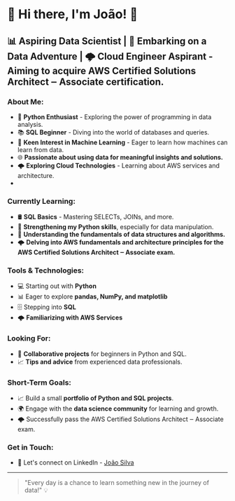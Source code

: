 # 👋 Hi there, I'm João! 🌟

## 📊 Aspiring Data Scientist | 🚀 Embarking on a Data Adventure | 🌩️ Cloud Engineer Aspirant - Aiming to acquire AWS Certified Solutions Architect ‒ Associate certification.

### About Me:

- 🐍 **Python Enthusiast** - Exploring the power of programming in data analysis.
- 📚 **SQL Beginner** - Diving into the world of databases and queries.
- 🤖 **Keen Interest in Machine Learning** - Eager to learn how machines can learn from data.
- 🌐 **Passionate about using data for meaningful insights and solutions.**
- 🌩️ **Exploring Cloud Technologies** - Learning about AWS services and architecture.
- 
### Currently Learning:

- 🛢️ **SQL Basics** - Mastering SELECTs, JOINs, and more.
- 🐍 **Strengthening my Python skills**, especially for data manipulation.
- 🤔 **Understanding the fundamentals of data structures and algorithms.**
- 🌩️ **Delving into AWS fundamentals and architecture principles for the AWS Certified Solutions Architect ‒ Associate exam.**

### Tools & Technologies:

- 💻 Starting out with **Python**
- 📊 Eager to explore **pandas, NumPy, and matplotlib**
- 🗄️ Stepping into **SQL**
- 🌩️ **Familiarizing with AWS Services**

### Looking For:

- 🤝 **Collaborative projects** for beginners in Python and SQL.
- 📈 **Tips and advice** from experienced data professionals.

### Short-Term Goals:

- 📈 Build a small **portfolio of Python and SQL projects**.
- 🌍 Engage with the **data science community** for learning and growth.
- 🌩️ Successfully pass the AWS Certified Solutions Architect ‒ Associate exam.

### Get in Touch:

- 💼 Let's connect on LinkedIn - [João Silva](https://www.linkedin.com/in/joao-silva-8625034a/)

---

> "Every day is a chance to learn something new in the journey of data!" 💡
